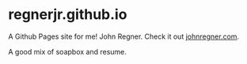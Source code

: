 regnerjr.github.io
==================

A Github Pages site for me! John Regner. Check it out
[johnregner.com](http://johnregner.com).

A good mix of soapbox and resume.
